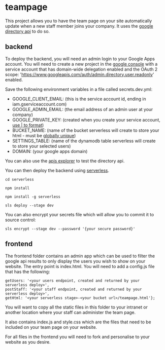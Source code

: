 # teampage

This project allows you to have the team page on your site automatically update when a new staff member joins your company. It uses the [google directory api](https://developers.google.com/admin-sdk/directory) to do so. 


## backend
To deploy the backend, you will need an admin login to your Google Apps account. You will need to create a new project in the [google console](https://console.cloud.google.com) with a service account that has domain-wide delegation enabled and the OAuth 2 scope: 'https://www.googleapis.com/auth/admin.directory.user.readonly' enabled. 

Save the following environment variables in a file called secrets.dev.yml:
- GOOGLE_CLIENT_EMAIL: (this is the service account id, ending in iam.gserviceaccount.com)
- GOOGLE_ADMIN_EMAIL: (the email address of an admin user at your company) 
- GOOGLE_PRIVATE_KEY: (created when you create your service account, [use | to format](http://www.yaml.org/spec/1.2/spec.html#id2795688))
- BUCKET_NAME: (name of the bucket serverless will create to store your html - must be [globally unique](http://docs.aws.amazon.com/AmazonS3/latest/dev/UsingBucket.html))
- SETTINGS_TABLE: (name of the dynamodb table serverless will create to store your selected users)
- DOMAIN: (your google apps domain)

You can also use the [apis explorer](https://developers.google.com/apis-explorer/#p/admin/directory_v1/directory.users.list) to test the directory api.

You can then deploy the backend using [serverless](https://serverless.com/).
 
```cd serverless```

```npm install```  
 
```npm install -g serverless```

```sls deploy --stage dev```

You can also encrypt your secrets file which will allow you to commit it to source control:

```sls encrypt --stage dev --password '{your secure password}'```

## frontend
The frontend folder contains an admin app which can be used to filter the google api results to only display the users you wish to show on your website. The entry point is index.html. You will need to add a config.js file that has the following: 
```const CONFIG = {
getUsers: '<your users endpoint, created and returned by your serverless deploy>',
postStaff: '<your staff endpoint, created and returned by your serverless deploy>',
getHtml: '<your serverless stage>-<your bucket url>/teampage.html'};
```

You will want to copy all the static files in this folder to your intranet or another location where your staff can administer the team page.

It also contains index.js and style.css which are the files that need to be included on your team page on your website.

For all files in the frontend you will need to fork and personalise to your website as you desire.
